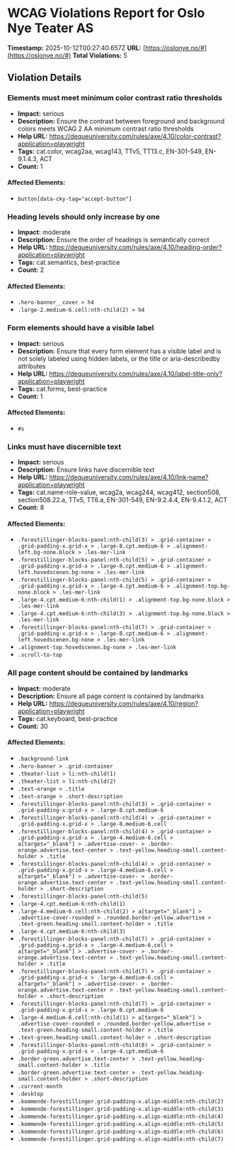 # WCAG Violations Report for Oslo Nye Teater AS

**Timestamp:** 2025-10-12T00:27:40.657Z
**URL:** [https://oslonye.no/#](https://oslonye.no/#)
**Total Violations:** 5

## Violation Details

### Elements must meet minimum color contrast ratio thresholds

- **Impact:** serious
- **Description:** Ensure the contrast between foreground and background colors meets WCAG 2 AA minimum contrast ratio thresholds
- **Help URL:** https://dequeuniversity.com/rules/axe/4.10/color-contrast?application=playwright
- **Tags:** cat.color, wcag2aa, wcag143, TTv5, TT13.c, EN-301-549, EN-9.1.4.3, ACT
- **Count:** 1

#### Affected Elements:

- `button[data-cky-tag="accept-button"]`

### Heading levels should only increase by one

- **Impact:** moderate
- **Description:** Ensure the order of headings is semantically correct
- **Help URL:** https://dequeuniversity.com/rules/axe/4.10/heading-order?application=playwright
- **Tags:** cat.semantics, best-practice
- **Count:** 2

#### Affected Elements:

- `.hero-banner__cover > h4`
- `.large-2.medium-6.cell:nth-child(2) > h4`

### Form elements should have a visible label

- **Impact:** serious
- **Description:** Ensure that every form element has a visible label and is not solely labeled using hidden labels, or the title or aria-describedby attributes
- **Help URL:** https://dequeuniversity.com/rules/axe/4.10/label-title-only?application=playwright
- **Tags:** cat.forms, best-practice
- **Count:** 1

#### Affected Elements:

- `#s`

### Links must have discernible text

- **Impact:** serious
- **Description:** Ensure links have discernible text
- **Help URL:** https://dequeuniversity.com/rules/axe/4.10/link-name?application=playwright
- **Tags:** cat.name-role-value, wcag2a, wcag244, wcag412, section508, section508.22.a, TTv5, TT6.a, EN-301-549, EN-9.2.4.4, EN-9.4.1.2, ACT
- **Count:** 8

#### Affected Elements:

- `.forestillinger-blocks-panel:nth-child(3) > .grid-container > .grid-padding-x.grid-x > .large-8.cpt.medium-6 > .alignment-left.bg-none.block > .les-mer-link`
- `.forestillinger-blocks-panel:nth-child(5) > .grid-container > .grid-padding-x.grid-x > .large-8.cpt.medium-6 > .alignment-left.hovedscenen.bg-none > .les-mer-link`
- `.forestillinger-blocks-panel:nth-child(5) > .grid-container > .grid-padding-x.grid-x > .large-4.cpt.medium-6 > .alignment-top.bg-none.block > .les-mer-link`
- `.large-4.cpt.medium-6:nth-child(1) > .alignment-top.bg-none.block > .les-mer-link`
- `.large-4.cpt.medium-6:nth-child(3) > .alignment-top.bg-none.block > .les-mer-link`
- `.forestillinger-blocks-panel:nth-child(7) > .grid-container > .grid-padding-x.grid-x > .large-8.cpt.medium-6 > .alignment-left.hovedscenen.bg-none > .les-mer-link`
- `.alignment-top.hovedscenen.bg-none > .les-mer-link`
- `.scroll-to-top`

### All page content should be contained by landmarks

- **Impact:** moderate
- **Description:** Ensure all page content is contained by landmarks
- **Help URL:** https://dequeuniversity.com/rules/axe/4.10/region?application=playwright
- **Tags:** cat.keyboard, best-practice
- **Count:** 30

#### Affected Elements:

- `.background-link`
- `.hero-banner > .grid-container`
- `.theater-list > li:nth-child(1)`
- `.theater-list > li:nth-child(2)`
- `.text-orange > .title`
- `.text-orange > .short-description`
- `.forestillinger-blocks-panel:nth-child(3) > .grid-container > .grid-padding-x.grid-x > .large-8.cpt.medium-6`
- `.forestillinger-blocks-panel:nth-child(4) > .grid-container > .grid-padding-x.grid-x > .large-8.medium-6.cell`
- `.forestillinger-blocks-panel:nth-child(4) > .grid-container > .grid-padding-x.grid-x > .large-4.medium-6.cell > a[target="_blank"] > .advertise-cover- > .border-orange.advertise.text-center > .text-yellow.heading-small.content-holder > .title`
- `.forestillinger-blocks-panel:nth-child(4) > .grid-container > .grid-padding-x.grid-x > .large-4.medium-6.cell > a[target="_blank"] > .advertise-cover- > .border-orange.advertise.text-center > .text-yellow.heading-small.content-holder > .short-description`
- `.forestillinger-blocks-panel:nth-child(5)`
- `.large-4.cpt.medium-6:nth-child(1)`
- `.large-4.medium-6.cell:nth-child(2) > a[target="_blank"] > .advertise-cover-rounded > .rounded.border-yellow.advertise > .text-green.heading-small.content-holder > .title`
- `.large-4.cpt.medium-6:nth-child(3)`
- `.forestillinger-blocks-panel:nth-child(7) > .grid-container > .grid-padding-x.grid-x > .large-4.medium-6.cell > a[target="_blank"] > .advertise-cover- > .border-orange.advertise.text-center > .text-yellow.heading-small.content-holder > .title`
- `.forestillinger-blocks-panel:nth-child(7) > .grid-container > .grid-padding-x.grid-x > .large-4.medium-6.cell > a[target="_blank"] > .advertise-cover- > .border-orange.advertise.text-center > .text-yellow.heading-small.content-holder > .short-description`
- `.forestillinger-blocks-panel:nth-child(7) > .grid-container > .grid-padding-x.grid-x > .large-8.cpt.medium-6`
- `.large-4.medium-6.cell:nth-child(1) > a[target="_blank"] > .advertise-cover-rounded > .rounded.border-yellow.advertise > .text-green.heading-small.content-holder > .title`
- `.text-green.heading-small.content-holder > .short-description`
- `.forestillinger-blocks-panel:nth-child(8) > .grid-container > .grid-padding-x.grid-x > .large-4.cpt.medium-6`
- `.border-green.advertise.text-center > .text-yellow.heading-small.content-holder > .title`
- `.border-green.advertise.text-center > .text-yellow.heading-small.content-holder > .short-description`
- `.current-month`
- `.desktop`
- `.kommende-forestillinger.grid-padding-x.align-middle:nth-child(2)`
- `.kommende-forestillinger.grid-padding-x.align-middle:nth-child(3)`
- `.kommende-forestillinger.grid-padding-x.align-middle:nth-child(4)`
- `.kommende-forestillinger.grid-padding-x.align-middle:nth-child(5)`
- `.kommende-forestillinger.grid-padding-x.align-middle:nth-child(6)`
- `.kommende-forestillinger.grid-padding-x.align-middle:nth-child(7)`
